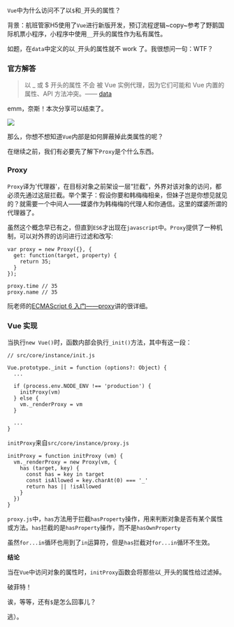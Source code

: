 `Vue`中为什么访问不了以`$`和`_`开头的属性？

背景：航班管家H5使用了`Vue`进行新版开发，预订流程逻辑~copy~参考了野鹅国际机票小程序，小程序中使用`__`开头的属性作为私有属性。

如题，在`data`中定义的以`_`开头的属性就不 work 了。我很想问一句：WTF？

### 官方解答
>以 _ 或 $ 开头的属性 不会 被 Vue 实例代理，因为它们可能和 Vue 内置的属性、API 方法冲突。—— [data](https://cn.vuejs.org/v2/api/#data)

emm，奈斯！本次分享可以结束了。

![](http://images2017.cnblogs.com/blog/1085489/201801/1085489-20180105154138768-268094738.jpg)

那么，你想不想知道`Vue`内部是如何屏蔽掉此类属性的呢？

在继续之前，我们有必要先了解下`Proxy`是个什么东西。

### Proxy
`Proxy`译为'代理器'，在目标对象之前架设一层“拦截”，外界对该对象的访问，都必须先通过这层拦截。举个栗子：假设你要和韩梅梅相亲，但妹子岂是你想见就见的？就需要一个中间人——媒婆作为韩梅梅的代理人和你通信。这里的媒婆所谓的代理器了。

虽然这个概念早已有之，但直到`ES6`才出现在`javascript`中。`Proxy`提供了一种机制，可以对外界的访问进行过滤和改写:
````
var proxy = new Proxy({}, {
  get: function(target, property) {
    return 35;
  }
});

proxy.time // 35
proxy.name // 35

````
阮老师的[ECMAScript 6 入门——proxy](http://es6.ruanyifeng.com/#docs/proxy)讲的很详细。

### Vue 实现
当执行`new Vue()`时，函数内部会执行`_init()`方法，其中有这一段：
````
// src/core/instance/init.js

Vue.prototype._init = function (options?: Object) {
  ...

  if (process.env.NODE_ENV !== 'production') {
    initProxy(vm)
  } else {
    vm._renderProxy = vm
  }

  ...
}
````
`initProxy`来自`src/core/instance/proxy.js`
````
initProxy = function initProxy (vm) {
  vm._renderProxy = new Proxy(vm, {
    has (target, key) {
      const has = key in target
      const isAllowed = key.charAt(0) === '_'
      return has || !isAllowed
    }
  })
}
````
`proxy.js`中，`has`方法用于拦截`hasProperty`操作，用来判断对象是否有某个属性或方法。`has`拦截的是`hasProperty`操作，而不是`hasOwnProperty`

虽然`for...in`循环也用到了`in`运算符，但是`has`拦截对`for...in`循环不生效。

**结论**

当在`Vue`中访问对象的属性时，`initProxy`函数会将那些以`_`开头的属性给过滤掉。

破菲特！

诶，等等，还有`$`是怎么回事儿？

逃）。




